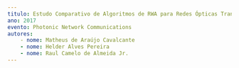 ```yaml
---
titulo: Estudo Comparativo de Algoritmos de RWA para Redes Ópticas Translúcidas
ano: 2017
evento: Photonic Network Communications
autores:
    - nome: Matheus de Araújo Cavalcante
    - nome: Helder Alves Pereira
    - nome: Raul Camelo de Almeida Jr.
---
```

